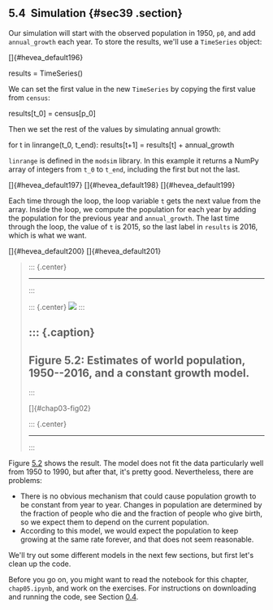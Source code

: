 ﻿5.4  Simulation {#sec39 .section}
---------------

Our simulation will start with the observed population in 1950, `p0`,
and add `annual_growth` each year. To store the results, we'll use a
`TimeSeries` object:

[]{#hevea_default196}

results = TimeSeries()

We can set the first value in the new `TimeSeries` by copying the first
value from `census`:

results\[t\_0\] = census\[p\_0\]

Then we set the rest of the values by simulating annual growth:

for t in linrange(t\_0, t\_end): results\[t+1\] = results\[t\] +
annual\_growth

`linrange` is defined in the `modsim` library. In this example it
returns a NumPy array of integers from `t_0` to `t_end`, including the
first but not the last.

[]{#hevea_default197} []{#hevea_default198} []{#hevea_default199}

Each time through the loop, the loop variable `t` gets the next value
from the array. Inside the loop, we compute the population for each year
by adding the population for the previous year and `annual_growth`. The
last time through the loop, the value of `t` is 2015, so the last label
in `results` is 2016, which is what we want.

[]{#hevea_default200} []{#hevea_default201}

> ::: {.center}
>
> ------------------------------------------------------------------------
> :::
>
> ::: {.center}
> ![](ModSimPy004.png)
> :::
>
> ::: {.caption}
>   -------------------------------------------------------------------------------------
>   Figure 5.2: Estimates of world population, 1950--2016, and a constant growth model.
>   -------------------------------------------------------------------------------------
> :::
>
> []{#chap03-fig02}
>
> ::: {.center}
>
> ------------------------------------------------------------------------
> :::

Figure [5.2](#chap03-fig02) shows the result. The model does not fit the
data particularly well from 1950 to 1990, but after that, it's pretty
good. Nevertheless, there are problems:

-   There is no obvious mechanism that could cause population growth to
    be constant from year to year. Changes in population are determined
    by the fraction of people who die and the fraction of people who
    give birth, so we expect them to depend on the current population.
-   According to this model, we would expect the population to keep
    growing at the same rate forever, and that does not seem reasonable.

We'll try out some different models in the next few sections, but first
let's clean up the code.

Before you go on, you might want to read the notebook for this chapter,
`chap05.ipynb`, and work on the exercises. For instructions on
downloading and running the code, see Section [0.4](#code).

